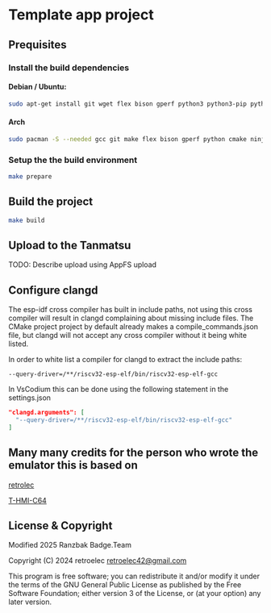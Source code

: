 # Template app project

## Prequisites

### Install the build dependencies

#### Debian / Ubuntu: 

```bash
sudo apt-get install git wget flex bison gperf python3 python3-pip python3-venv cmake ninja-build ccache libffi-dev libssl-dev dfu-util libusb-1.0-0
```

#### Arch

```bash
sudo pacman -S --needed gcc git make flex bison gperf python cmake ninja ccache dfu-util libusb
``` 

### Setup the the build environment

```bash
make prepare
```

## Build the project

```bash
make build
```

## Upload to the Tanmatsu

TODO: Describe upload using AppFS upload

## Configure clangd

The esp-idf cross compiler has built in include paths, not using this cross compiler will result in clangd complaining about missing include files.
The CMake project project by default already makes a compile_commands.json file, but clangd will not accept any cross compiler without it being white listed.

In order to white list a compiler for clangd to extract the include paths:

```
--query-driver=/**/riscv32-esp-elf/bin/riscv32-esp-elf-gcc
```

In VsCodium this can be done using the following statement in the settings.json

```json
"clangd.arguments": [
  "--query-driver=/**/riscv32-esp-elf/bin/riscv32-esp-elf-gcc"
]
```

## Many many credits for the person who wrote the emulator this is based on

[retrolec](https://github.com/retroelec/T-HMI-C64/commits?author=retroelec)

[T-HMI-C64](https://github.com/retroelec/T-HMI-C64)

## License & Copyright


Modified 2025 Ranzbak Badge.Team

Copyright (C) 2024 retroelec <retroelec42@gmail.com>

This program is free software; you can redistribute it and/or modify it
under the terms of the GNU General Public License as published by the
Free Software Foundation; either version 3 of the License, or (at your
option) any later version.
